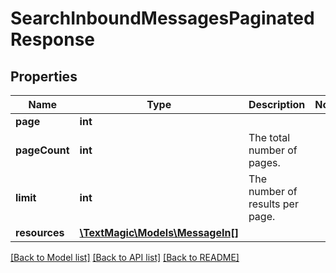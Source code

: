 # SearchInboundMessagesPaginatedResponse

## Properties
Name | Type | Description | Notes
------------ | ------------- | ------------- | -------------
**page** | **int** |  | 
**pageCount** | **int** | The total number of pages. | 
**limit** | **int** | The number of results per page. | 
**resources** | [**\TextMagic\Models\MessageIn[]**](MessageIn.md) |  | 

[[Back to Model list]](../README.md#documentation-for-models) [[Back to API list]](../README.md#documentation-for-api-endpoints) [[Back to README]](../README.md)


